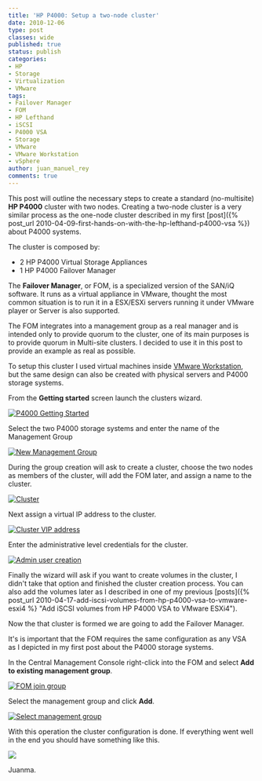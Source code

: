 ```yaml
---
title: 'HP P4000: Setup a two-node cluster'
date: 2010-12-06
type: post
classes: wide
published: true
status: publish
categories:
- HP
- Storage
- Virtualization
- VMware
tags:
- Failover Manager
- FOM
- HP Lefthand
- iSCSI
- P4000 VSA
- Storage
- VMware
- VMware Workstation
- vSphere
author: juan_manuel_rey
comments: true
---
```


This post will outline the necessary steps to create a standard (no-multisite) **HP P4000** cluster with two nodes. Creating a two-node cluster is a very similar process as the one-node cluster described in my first [post]({% post_url 2010-04-09-first-hands-on-with-the-hp-lefthand-p4000-vsa %}) about P4000 systems.

The cluster is composed by:

-   2 HP P4000 Virtual Storage Appliances
-   1 HP P4000 Failover Manager

The **Failover Manager**, or FOM, is a specialized version of the SAN/iQ software. It runs as a virtual appliance in VMware, thought the most common situation is to run it in a ESX/ESXi servers running it under VMware player or Server is also supported.

The FOM integrates into a management group as a real manager and is intended only to provide quorum to the cluster, one of its main purposes is to provide quorum in Multi-site clusters. I decided to use it in this post to provide an example as real as possible.

To setup this cluster I used virtual machines inside [VMware Workstation](http://www.vmware.com/products/workstation/index.html), but the same design can also be created with physical servers and P4000 storage systems.

From the **Getting started** screen launch the clusters wizard.

[![](/assets/images/vjm-p4000_thumb.png "P4000 Getting Started")]({{site.url}}/assets/images/vjm-p4000.png)

Select the two P4000 storage systems and enter the name of the Management Group

[![](/assets/images/new_mgmt-group.png "New Management Group")]({{site.url}}/assets/images/new_mgmt-group.png)

During the group creation will ask to create a cluster, choose the two nodes as members of the cluster, will add the FOM later, and assign a name to the cluster.

[![](/assets/images/clusterlab01.png "Cluster")]({{site.url}}/assets/images/clusterlab01.png)

Next assign a virtual IP address to the cluster.

[![](/assets/images/clusterlab01_02.png "Cluster VIP address")]({{site.url}}/assets/images/clusterlab01_02.png)

Enter the administrative level credentials for the cluster.

[![](/assets/images/admin_user.png "Admin user creation")]({{site.url}}/assets/images/admin_user.png)

Finally the wizard will ask if you want to create volumes in the cluster, I didn't take that option and finished the cluster creation process. You can also add the volumes later as I described in one of my previous [posts]({% post_url 2010-04-17-add-iscsi-volumes-from-hp-p4000-vsa-to-vmware-esxi4 %} "Add iSCSI volumes from HP P4000 VSA to VMware ESXi4").

Now the that cluster is formed we are going to add the Failover Manager.

It's is important that the FOM requires the same configuration as any VSA as I depicted in my first post about the P4000 storage systems.

In the Central Management Console right-click into the FOM and select **Add to existing management group**.

[![](/assets/images/fom_join.png "FOM join group")]({{site.url}}/assets/images/fom_join.png)

Select the management group and click **Add**.

[![](/assets/images/fom_join2.png "Select management group")]({{site.url}}/assets/images/fom_join2.png)

With this operation the cluster configuration is done. If everything went well in the end you should have something like this.

[![](/assets/images/fom_join3.png)]({{site.url}}/assets/images/fom_join3.png)

Juanma.
